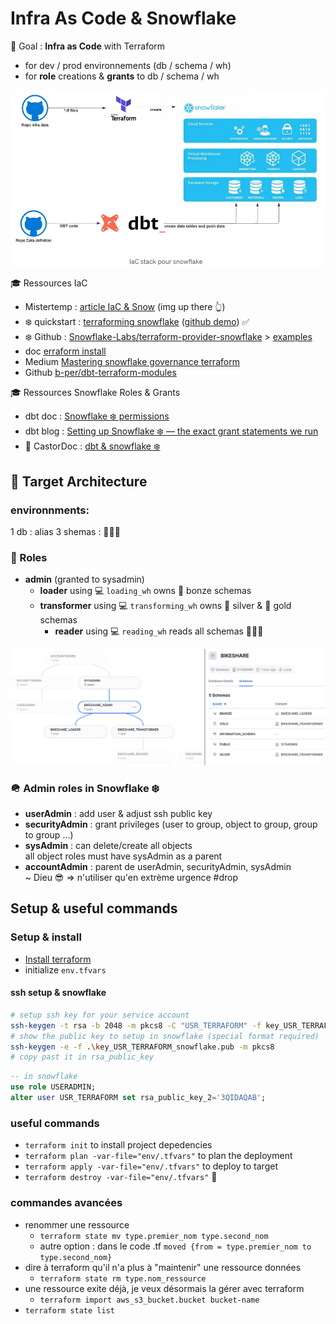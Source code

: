 # Infra As Code & Snowflake

🎯 Goal : **Infra as Code** with Terraform

- for dev / prod environnements (db / schema / wh)
- for **role** creations & **grants** to db / schema / wh

![recap](./snow_terraform_dbt.png)

🎓 Ressources IaC

- Mistertemp : [article IaC & Snow](https://tech.mistertemp.com/infra-as-code-avec-snowflake-ab961dd4d190?gi=a9060ed6cd68) (img up there 👆)
- ❄️ quickstart : [terraforming snowflake](https://quickstarts.snowflake.com/guide/terraforming_snowflake/index.html) ([github demo](https://github.com/Snowflake-Labs/sfguide-terraform-sample)) ✅
- ❄️ Github : [Snowflake-Labs/terraform-provider-snowflake](https://github.com/Snowflake-Labs/terraform-provider-snowflake) > [examples](https://github.com/Snowflake-Labs/terraform-provider-snowflake/tree/main/examples)
- doc [erraform install](https://developer.hashicorp.com/terraform/install)
- Medium [Mastering snowflake governance terraform](https://medium.com/@vijaygadhave2014/mastering-snowflake-governance-terraform-dbt-real-time-automation-a0be8b9ca73b)
- Github [b-per/dbt-terraform-modules](https://github.com/b-per/dbt-terraform-modules)

🎓 Ressources Snowflake Roles & Grants

- dbt doc :  [Snowflake ❄️ permissions](https://docs.getdbt.com/reference/database-permissions/snowflake-permissions)
- dbt blog :  [Setting up Snowflake ❄️ — the exact grant statements we run](https://discourse.getdbt.com/t/setting-up-snowflake-the-exact-grant-statements-we-run/439)
- 🦫 CastorDoc : [dbt & snowflake ❄️](https://www.castordoc.com/blog/dbt-snowflake)

## 🎯 Target Architecture

### environnments: 

1 db : alias
3 shemas : 🥉🥈🥇

### 🎯 Roles

- **admin** (granted to sysadmin)
  - **loader**       using 💻 `loading_wh`      owns 🥉 bonze schemas
  - **transformer**  using 💻 `transforming_wh` owns 🥈 silver & 🥇 gold schemas
    - **reader**     using 💻 `reading_wh`      reads all schemas 🥉🥈🥇

![snow_roles_and_schemas](./snow_roles_and_schemas.png)

### 🪖 Admin roles in Snowflake ❄️

- **userAdmin** : add user & adjust ssh public key
- **securityAdmin** : grant privileges (user to group, object to group, group to group ...)
- **sysAdmin** : can delete/create all objects\
  all object roles must have sysAdmin as a parent
- **accountAdmin** : parent de userAdmin, securityAdmin, sysAdmin\
  ~ Dieu 😎 => n'utiliser qu'en extrème urgence #drop

## Setup & useful commands

### Setup & install

- [Install terraform](https://developer.hashicorp.com/terraform/install)
- initialize `env.tfvars`

#### ssh setup & snowflake

```bash
# setup ssh key for your service account
ssh-keygen -t rsa -b 2048 -m pkcs8 -C "USR_TERRAFORM" -f key_USR_TERRAFORM_snowflake
# show the public key to setup in snowflake (special format required)
ssh-keygen -e -f .\key_USR_TERRAFORM_snowflake.pub -m pkcs8
# copy past it in rsa_public_key
```

```sql
-- in snowflake
use role USERADMIN;
alter user USR_TERRAFORM set rsa_public_key_2='3QIDAQAB';
```

### useful commands

- `terraform init` to install project depedencies
- `terraform plan -var-file="env/.tfvars"` to plan the deployment
- `terraform apply -var-file="env/.tfvars"` to deploy to target
- `terraform destroy -var-file="env/.tfvars"` 🧨

### commandes avancées

- renommer une ressource
  - `terraform state mv type.premier_nom type.second_nom`
  - autre option : dans le code .tf `moved {from = type.premier_nom to type.second_nom}`
- dire à terraform qu'il n'a plus à "maintenir" une ressource données
  - `terraform state rm type.nom_ressource`
- une ressource exite déjà, je veux désormais la gérer avec terraform
  - `terraform import aws_s3_bucket.bucket bucket-name`
- `terraform state list`
